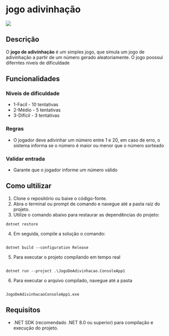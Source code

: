 # jogo adivinhação

![](https://i.imgur.com/AWlzjd5.gif)

## Descrição

O **jogo de adivinhação** é um simples jogo, que simula um jogo de adivinhação a partir 
de um número gerado aleatoriamente. O jogo poossui diferntes níveis de dificuldade


## Funcionalidades


### Niveis de dificuldade

- 1-Facíl - 10 tentativas
- 2-Médio - 5 tentativas
- 3-Difícil - 3 tentativas

### Regras

- O jogador deve adivinhar um número entre 1 e 20, em caso de erro, o sistema informa se o número é maior ou menor que o número sorteado

### Validar entrada

- Garante que o jogador informe um número válido

 ## Como ultilizar

 1. Clone o repositório ou baixe o código-fonte.
 2. Abra o terminal ou prompt de comando e navegue até a pasta raiz do projeto.
 3. Utilize o comando abaixo para restaurar as dependências do projeto:
 
 ```
 dotnet restore
 ```
 
4. Em seguida, compile a solução o comando:

 ```

 dotnet build --configuration Release

 ```

 5. Para executar o projeto compilando em tempo real

 ```

 dotnet run --project .\JogoDeAdivinhacao.ConsoleApp1

 ```

 6. Para executar o arquivo compilado, navegue até a pasta 

 ```

 JogoDeAdivinhacaoConsoleApp1.exe

 ```

 
 ## Requisitos
 
 - .NET SDK (recomendado .NET 8.0 ou superior) para compilação e execução do projeto.
 
